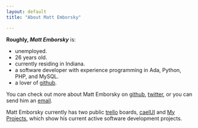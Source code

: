 ```yaml
---
layout: default
title: "About Matt Emborsky"

---
```

**Roughly, _Matt Emborsky_** is:

- unemployed.
- 26 years old.
- currently residing in Indiana.
- a software developer with experience programming in Ada, Python, PHP, and MySQL.
- a lover of [github](https://github.com/ "github").

You can check out more about Matt Emborsky on [github](https://github.com/memborsky "memborsky's github"), [twitter](https://twitter.com/memborsky "memborsky's twitter"), or you can send him an [email](mailto:memborsky@gmail.com "email memborsky").

Matt Emborsky currently has two public [trello](https://trello.com/ "trello") boards, [caelUI](https://trello.com/board/caelui/4ea25d361b163a00000e161a "caelUI on trello") and [My Projects](https://trello.com/board/my-projects/4ec18fa7d5503e0874638820 "memborsky's projects"), which show his current active software development projects.
